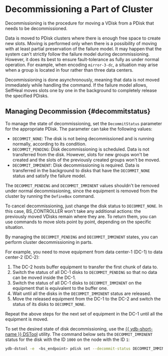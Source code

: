 # Decommissioning a Part of Cluster

Decommissioning is the procedure for moving a VDisk from a PDisk that needs to be decommissioned.

Data is moved to PDisk clusters where there is enough free space to create new slots. Moving is performed only when there is a possibility of moving with at least partial preservation of the failure model. It may happen that the system can't strictly follow the failure model during decommissioning. However, it does its best to ensure fault-tolerance as fully as under normal operation. For example, when encoding `mirror-3-dc`, a situation may arise when a group is located in four rather than three data centers.

Decommissioning is done asynchronously, meaning that data is not moved immediately while handling the command. If the failure model allows, SelfHeal moves slots one by one in the background to completely release the specified PDisks.

## Managing Decommission {#decommitstatus}

To manage the state of decommissioning, set the `DecommitStatus` parameter for the appropriate PDisk. The parameter can take the following values:

* `DECOMMIT_NONE`: The disk is not being decommissioned and is running normally, according to its condition.
* `DECOMMIT_PENDING`: Disk decommissioning is scheduled. Data is not transferred from the disk. However, slots for new groups won't be created and the slots of the previously created groups won't be moved.
* `DECOMMIT_IMMINENT`: Disk decommissioning is required. Data is transferred in the background to disks that have the `DECOMMIT_NONE` status and satisfy the failure model.

The `DECOMMIT_PENDING` and `DECOMMIT_IMMINENT` values shouldn't be removed under normal decommissioning, since the equipment is removed from the cluster by running the `DefineBox` command.

To cancel decommissioning, just change the disk status to `DECOMMIT_NONE`. In this case, BS_CONTROLLER won't take any additional actions: the previously moved VDisks remain where they are. To return them, you can use commands to move slots point by point, depending on the specific situation.

By managing the `DECOMMIT_PENDING` and `DECOMMIT_IMMINENT` states, you can perform cluster decommissioning in parts.

For example, you need to move equipment from data center-1 (DC-1) to data center-2 (DC-2):

1. The DC-2 hosts buffer equipment to transfer the first chunk of data to.
1. Switch the status of all DC-1 disks to `DECOMMIT_PENDING` so that no data can be moved inside the DC-1.
1. Switch the status of all DC-1 disks to `DECOMMIT_IMMINENT` on the equipment that is equivalent to the buffer one.
1. Wait until all the disks in the `DECOMMIT_IMMINENT` status are released.
1. Move the released equipment from the DC-1 to the DC-2 and switch the status of its disks to `DECOMMIT_NONE`.

Repeat the above steps for the next set of equipment in the DC-1 until all the equipment is moved.

To set the desired state of disk decommissioning, use the [{{ ydb-short-name }} DSTool](../../../reference/ydb-dstool/index.md) utility. The command below sets the `DECOMMIT_IMMINENT` status for the disk with the ID `1000` on the node with the ID `1`:

```bash
ydb-dstool -e  <bs_endpoint> pdisk set --decommit-status DECOMMIT_IMMINENT --pdisk-ids "[1:1000]"
```
